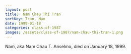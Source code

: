 ```yaml
---
layout: post
title:  Nam Chau Thi Tran
sortKey: Tran, Nam
date: 1999-01-18
categories: class-of-1987
images: /assets/class-of-1987/nam-chau-thi-tran-1.png
---
```

Nam, aka Nam Chau T. Anselmo, died on January 18, 1999.
